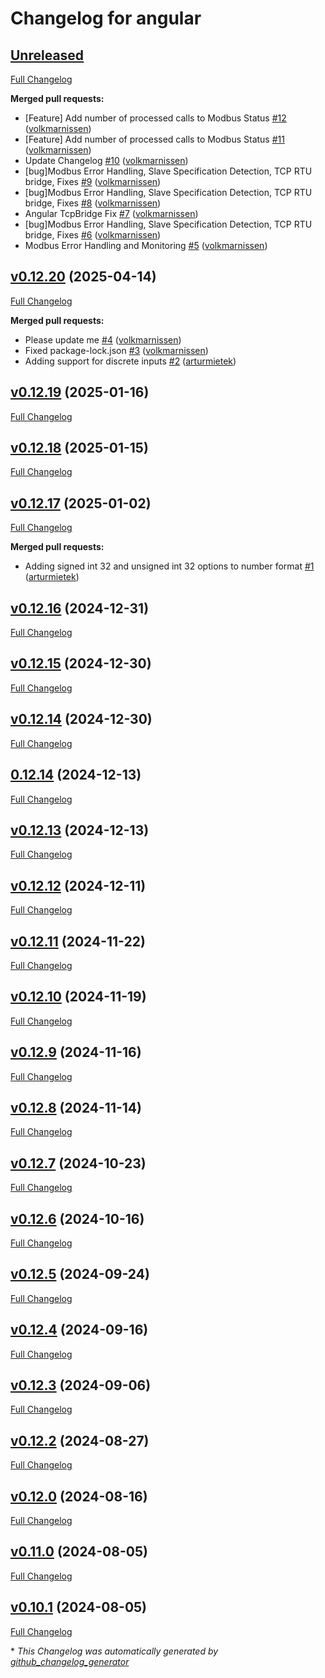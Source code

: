 # Changelog for angular

## [Unreleased](https://github.com/modbus2mqtt/angular/tree/HEAD)

[Full Changelog](https://github.com/modbus2mqtt/angular/compare/v0.12.20...HEAD)

**Merged pull requests:**

- \[Feature\] Add number of processed calls to Modbus Status [\#12](https://github.com/modbus2mqtt/angular/pull/12) ([volkmarnissen](https://github.com/volkmarnissen))
- \[Feature\] Add number of processed calls to Modbus Status [\#11](https://github.com/modbus2mqtt/angular/pull/11) ([volkmarnissen](https://github.com/volkmarnissen))
- Update Changelog [\#10](https://github.com/modbus2mqtt/angular/pull/10) ([volkmarnissen](https://github.com/volkmarnissen))
- \[bug\]Modbus Error Handling, Slave Specification Detection, TCP RTU bridge, Fixes [\#9](https://github.com/modbus2mqtt/angular/pull/9) ([volkmarnissen](https://github.com/volkmarnissen))
- \[bug\]Modbus Error Handling, Slave Specification Detection, TCP RTU bridge, Fixes [\#8](https://github.com/modbus2mqtt/angular/pull/8) ([volkmarnissen](https://github.com/volkmarnissen))
- Angular TcpBridge Fix [\#7](https://github.com/modbus2mqtt/angular/pull/7) ([volkmarnissen](https://github.com/volkmarnissen))
- \[bug\]Modbus Error Handling, Slave Specification Detection, TCP RTU bridge, Fixes [\#6](https://github.com/modbus2mqtt/angular/pull/6) ([volkmarnissen](https://github.com/volkmarnissen))
- Modbus Error Handling and Monitoring [\#5](https://github.com/modbus2mqtt/angular/pull/5) ([volkmarnissen](https://github.com/volkmarnissen))

## [v0.12.20](https://github.com/modbus2mqtt/angular/tree/v0.12.20) (2025-04-14)

[Full Changelog](https://github.com/modbus2mqtt/angular/compare/v0.12.19...v0.12.20)

**Merged pull requests:**

- Please update me [\#4](https://github.com/modbus2mqtt/angular/pull/4) ([volkmarnissen](https://github.com/volkmarnissen))
- Fixed package-lock.json [\#3](https://github.com/modbus2mqtt/angular/pull/3) ([volkmarnissen](https://github.com/volkmarnissen))
- Adding support for discrete inputs [\#2](https://github.com/modbus2mqtt/angular/pull/2) ([arturmietek](https://github.com/arturmietek))

## [v0.12.19](https://github.com/modbus2mqtt/angular/tree/v0.12.19) (2025-01-16)

[Full Changelog](https://github.com/modbus2mqtt/angular/compare/v0.12.18...v0.12.19)

## [v0.12.18](https://github.com/modbus2mqtt/angular/tree/v0.12.18) (2025-01-15)

[Full Changelog](https://github.com/modbus2mqtt/angular/compare/v0.12.17...v0.12.18)

## [v0.12.17](https://github.com/modbus2mqtt/angular/tree/v0.12.17) (2025-01-02)

[Full Changelog](https://github.com/modbus2mqtt/angular/compare/v0.12.16...v0.12.17)

**Merged pull requests:**

- Adding signed int 32 and unsigned int 32 options to number format [\#1](https://github.com/modbus2mqtt/angular/pull/1) ([arturmietek](https://github.com/arturmietek))

## [v0.12.16](https://github.com/modbus2mqtt/angular/tree/v0.12.16) (2024-12-31)

[Full Changelog](https://github.com/modbus2mqtt/angular/compare/v0.12.15...v0.12.16)

## [v0.12.15](https://github.com/modbus2mqtt/angular/tree/v0.12.15) (2024-12-30)

[Full Changelog](https://github.com/modbus2mqtt/angular/compare/v0.12.14...v0.12.15)

## [v0.12.14](https://github.com/modbus2mqtt/angular/tree/v0.12.14) (2024-12-30)

[Full Changelog](https://github.com/modbus2mqtt/angular/compare/0.12.14...v0.12.14)

## [0.12.14](https://github.com/modbus2mqtt/angular/tree/0.12.14) (2024-12-13)

[Full Changelog](https://github.com/modbus2mqtt/angular/compare/v0.12.13...0.12.14)

## [v0.12.13](https://github.com/modbus2mqtt/angular/tree/v0.12.13) (2024-12-13)

[Full Changelog](https://github.com/modbus2mqtt/angular/compare/v0.12.12...v0.12.13)

## [v0.12.12](https://github.com/modbus2mqtt/angular/tree/v0.12.12) (2024-12-11)

[Full Changelog](https://github.com/modbus2mqtt/angular/compare/v0.12.11...v0.12.12)

## [v0.12.11](https://github.com/modbus2mqtt/angular/tree/v0.12.11) (2024-11-22)

[Full Changelog](https://github.com/modbus2mqtt/angular/compare/v0.12.10...v0.12.11)

## [v0.12.10](https://github.com/modbus2mqtt/angular/tree/v0.12.10) (2024-11-19)

[Full Changelog](https://github.com/modbus2mqtt/angular/compare/v0.12.9...v0.12.10)

## [v0.12.9](https://github.com/modbus2mqtt/angular/tree/v0.12.9) (2024-11-16)

[Full Changelog](https://github.com/modbus2mqtt/angular/compare/v0.12.8...v0.12.9)

## [v0.12.8](https://github.com/modbus2mqtt/angular/tree/v0.12.8) (2024-11-14)

[Full Changelog](https://github.com/modbus2mqtt/angular/compare/v0.12.7...v0.12.8)

## [v0.12.7](https://github.com/modbus2mqtt/angular/tree/v0.12.7) (2024-10-23)

[Full Changelog](https://github.com/modbus2mqtt/angular/compare/v0.12.6...v0.12.7)

## [v0.12.6](https://github.com/modbus2mqtt/angular/tree/v0.12.6) (2024-10-16)

[Full Changelog](https://github.com/modbus2mqtt/angular/compare/v0.12.5...v0.12.6)

## [v0.12.5](https://github.com/modbus2mqtt/angular/tree/v0.12.5) (2024-09-24)

[Full Changelog](https://github.com/modbus2mqtt/angular/compare/v0.12.4...v0.12.5)

## [v0.12.4](https://github.com/modbus2mqtt/angular/tree/v0.12.4) (2024-09-16)

[Full Changelog](https://github.com/modbus2mqtt/angular/compare/v0.12.3...v0.12.4)

## [v0.12.3](https://github.com/modbus2mqtt/angular/tree/v0.12.3) (2024-09-06)

[Full Changelog](https://github.com/modbus2mqtt/angular/compare/v0.12.2...v0.12.3)

## [v0.12.2](https://github.com/modbus2mqtt/angular/tree/v0.12.2) (2024-08-27)

[Full Changelog](https://github.com/modbus2mqtt/angular/compare/v0.12.0...v0.12.2)

## [v0.12.0](https://github.com/modbus2mqtt/angular/tree/v0.12.0) (2024-08-16)

[Full Changelog](https://github.com/modbus2mqtt/angular/compare/v0.11.0...v0.12.0)

## [v0.11.0](https://github.com/modbus2mqtt/angular/tree/v0.11.0) (2024-08-05)

[Full Changelog](https://github.com/modbus2mqtt/angular/compare/v0.10.1...v0.11.0)

## [v0.10.1](https://github.com/modbus2mqtt/angular/tree/v0.10.1) (2024-08-05)

[Full Changelog](https://github.com/modbus2mqtt/angular/compare/0b2169b1bceece9fa4c2c6940ef33dafe96ae43b...v0.10.1)



\* *This Changelog was automatically generated by [github_changelog_generator](https://github.com/github-changelog-generator/github-changelog-generator)*
